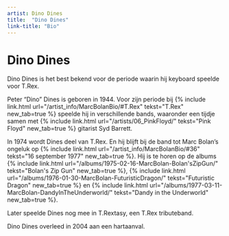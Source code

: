 ```yaml
---
artist: Dino Dines
title:  "Dino Dines"
link-title: "Bio"
---
```


# Dino Dines

<span class="lead">Dino Dines is het best bekend voor de periode waarin hij keyboard speelde voor T.Rex.</span>Peter “Dino” Dines is geboren in 1944. Voor zijn periode bij {% include link.html url="/artist_info/MarcBolanBio/#T.Rex" tekst="T.Rex" new_tab=true %} speelde hij in verschillende bands, waaronder een tijdje samen met {% include link.html url="/artists/06_PinkFloyd/" tekst="Pink Floyd" new_tab=true %} gitarist Syd Barrett. In 1974 wordt Dines deel van T.Rex. En hij blijft bij de band tot Marc Bolan’s ongeluk op {% include link.html url="/artist_info/MarcBolanBio/#36" tekst="16 september 1977" new_tab=true %}. Hij is te horen op de albums {% include link.html url="/albums/1975-02-16-MarcBolan-Bolan'sZipGun/" tekst="Bolan's Zip Gun" new_tab=true %}, {% include link.html url="/albums/1976-01-30-MarcBolan-FuturisticDragon/" tekst="Futuristic Dragon" new_tab=true %} en {% include link.html url="/albums/1977-03-11-MarcBolan-DandyInTheUnderworld/" tekst="Dandy in the Underworld" new_tab=true %}.Later speelde Dines nog mee in T.Rextasy, een T.Rex <span tooltip="Een tributeband is meer dan alleen een coverband. Een coverband speelt alleen de nummers na van een andere groep. Een tributeband probeert hun hele act zo goed mogelijk na te doen. Ze spelen de nummers van een andere band zo goed mogelijk na en proberen hen tot in het kleinste detail na te doen op het podium.">tributeband</span>. Dino Dines overleed in 2004 aan een hartaanval.
